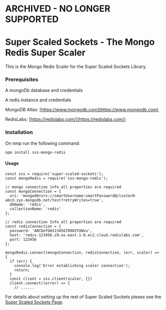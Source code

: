 # ARCHIVED - NO LONGER SUPPORTED

# Super Scaled Sockets - The Mongo Redis Super Scaler

This is the Mongo Redis Scaler for the Super Scaled Sockets Library.

### Prerequisites

A mongoDb database and credentials

A redis instance and credentials

MongoDB Atlas: [https://www.mongodb.com](https://www.mongodb.com)

RedisLabs: [https://redislabs.com/](https://redislabs.com/)

### Installation

On nmp run the following command:
~~~~
npm install sss-mongo-redis
~~~~

#### Usage

~~~
const sss = require('super-scaled-sockets');
const mongoRedis = require('sss-mongo-redis');

// mongo connection info all properties are required
const mongoConnection = {
  uri: 'mongodb+srv://smartUsername:smartPassword@cluster0-abcd.zyx.mongodb.net/test?retryWrites=true',
  dbName: 'redis',
  collectionName: 'redis'
};

// redis connection Info all properties are required
const redisConnection = {
  password: 'ABCDefGH1234567890ZYXWvu',
  host: 'redis-123456.z9.us-east-1-0.ec2.cloud.redislabs.com',
  port: 123456
};

mongoRedis.connect(mongoConnection, redisConnection, (err, scaler) => {
  if (err) {
    console.log('Error establishing scaler connection');
    return;
  }
  const client = sss.client(scaler, {})
  client.connect((error) => {
    // ......
~~~

For details about setting up the rest of Super Scaled Sockets please see the [Super Scaled Sockets Page](https://github.com/JazzBrown1/super-scaled-sockets).
